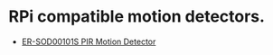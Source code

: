 # RPi compatible motion detectors.

* [ER-SOD00101S PIR Motion Detector](ER-SOD00101S_pir-motion-detector)